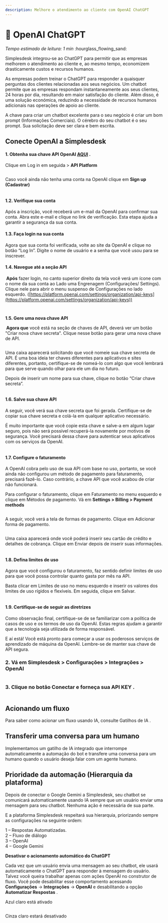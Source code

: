 ```yaml
---
description: Melhore o atendimento ao cliente com OpenAI ChatGPT
---
```


# 🧠 OpenAI ChatGPT

_Tempo estimado de leitura: 1 min_ :hourglass\_flowing\_sand:

Simplesdesk integrou-se ao ChatGPT para permitir que as empresas melhorem o atendimento ao cliente e, ao mesmo tempo, economizem drasticamente custos e recursos humanos.

As empresas podem treinar o ChatGPT para responder a quaisquer perguntas dos clientes relacionadas aos seus negócios. Um chatbot permite que as empresas respondam instantaneamente aos seus clientes, 24 horas por dia, resultando em maior satisfação do cliente. Além disso, é uma solução económica, reduzindo a necessidade de recursos humanos adicionais nas operações de apoio ao cliente.

A chave para criar um chatbot excelente para o seu negócio é criar um bom prompt (Informações Comerciais). O cérebro do seu chatbot é o seu prompt. Sua solicitação deve ser clara e bem escrita.

## Conecte OpenAI a Simplesdesk

#### **1. Obtenha sua chave API OpenAI** [**AQUI**](https://openai.com/api/) **.**

Clique em Log in em seguida > **API Platform**

<figure><img src="../../.gitbook/assets/WhatsApp Image 2025-05-19 at 11.32.00.jpeg" alt=""><figcaption></figcaption></figure>

Caso você ainda não tenha uma conta na OpenAI clique em **Sign up (Cadastrar)**

<figure><img src="../../.gitbook/assets/image (1) (1) (1) (1).png" alt=""><figcaption></figcaption></figure>

#### **1.2. Verifique sua** conta

Após a inscrição, você receberá um e-mail da OpenAI para confirmar sua conta. Abra este e-mail e clique no link de verificação. Esta etapa ajuda a garantir a segurança da sua conta.

#### **1.3. Faça login na sua** conta

Agora que sua conta foi verificada, volte ao site da OpenAI e clique no botão “Log In”. Digite o nome de usuário e a senha que você usou para se inscrever.

#### **1.4. Navegue até a seção API**

**‍ Após** fazer login, no canto superior direito da tela você verá um ícone com o nome da sua conta ao Lado uma Engrenagem (Configurações/ Settings). Clique nele para abrir o menu suspenso de Configurações no lado esquerdo. ([https://platform.openai.com/settings/organization/api-keys](https://platform.openai.com/settings/organization/api-keys))

<figure><img src="../../.gitbook/assets/image (1) (1) (1) (1) (1).png" alt=""><figcaption></figcaption></figure>

<figure><img src="../../.gitbook/assets/image (2) (1).png" alt=""><figcaption></figcaption></figure>

**1.5. Gere uma nova chave API**

**‍ Agora que** você está na seção de chaves de API, deverá ver um botão "Criar nova chave secreta". Clique nesse botão para gerar uma nova chave de API.

<figure><img src="../../.gitbook/assets/image (37).png" alt=""><figcaption></figcaption></figure>

Uma caixa aparecerá solicitando que você nomeie sua chave secreta de API. É uma boa ideia ter chaves diferentes para aplicativos e sites diferentes, portanto, certifique-se de nomeá-lo com algo que você lembrará para que serve quando olhar para ele um dia no futuro.

Depois de inserir um nome para sua chave, clique no botão “Criar chave secreta”.

<figure><img src="../../.gitbook/assets/image (38).png" alt=""><figcaption></figcaption></figure>

#### **1.6. Salve sua chave API**

A seguir, você verá sua chave secreta que foi gerada. Certifique-se de copiar sua chave secreta e colá-la em qualquer aplicativo necessário.

É muito importante que você copie esta chave e salve-a em algum lugar seguro, pois não será possível recuperá-la novamente por motivos de segurança. Você precisará dessa chave para autenticar seus aplicativos com os serviços da OpenAI.

<figure><img src="../../.gitbook/assets/image (39).png" alt=""><figcaption></figcaption></figure>

#### **1.7. Configure o faturamento**

A OpenAI cobra pelo uso de sua API com base no uso, portanto, se você ainda não configurou um método de pagamento para faturamento, precisará fazê-lo. Caso contrário, a chave API que você acabou de criar não funcionará.

Para configurar o faturamento, clique em Faturamento no menu esquerdo e clique em Métodos de pagamento. Vá em **Settings > Billing > Payment methods**

<figure><img src="../../.gitbook/assets/image (40).png" alt=""><figcaption></figcaption></figure>

A seguir, você verá a tela de formas de pagamento. Clique em Adicionar forma de pagamento.

<figure><img src="../../.gitbook/assets/image (41).png" alt=""><figcaption></figcaption></figure>

Uma caixa aparecerá onde você poderá inserir seu cartão de crédito e detalhes de cobrança. Clique em Enviar depois de inserir suas informações.

<figure><img src="../../.gitbook/assets/image (42).png" alt=""><figcaption></figcaption></figure>

#### **1.8. Defina limites de uso**

Agora que você configurou o faturamento, faz sentido definir limites de uso para que você possa controlar quanto gasta por mês na API.

Basta clicar em Limites de uso no menu esquerdo e inserir os valores dos limites de uso rígidos e flexíveis. Em seguida, clique em Salvar.

<figure><img src="../../.gitbook/assets/image (43).png" alt=""><figcaption></figcaption></figure>

#### **1.9. Certifique-se de seguir** as diretrizes

Como observação final, certifique-se de se familiarizar com a política de casos de uso e os termos de uso da OpenAI. Estas regras ajudam a garantir que a tecnologia seja utilizada de forma responsável.

E aí está! Você está pronto para começar a usar os poderosos serviços de aprendizado de máquina da OpenAI. Lembre-se de manter sua chave de API segura.

### 2. **Vá em Simplesdesk > Configurações > Integrações > OpenAI**

<figure><img src="../../.gitbook/assets/image (33).png" alt=""><figcaption></figcaption></figure>

### 3. Clique no botão **Conectar** e forneça sua **API KEY** .

<figure><img src="../../.gitbook/assets/image (44).png" alt=""><figcaption></figcaption></figure>

## **Acionando um fluxo**

Para saber como acionar um fluxo usando IA, consulte Gatilhos de IA .

## **Transferir uma conversa para um humano**

Implementamos um gatilho de IA integrado que interrompe automaticamente a automação do bot e transfere uma conversa para um humano quando o usuário deseja falar com um agente humano.

## **Prioridade da automação (Hierarquia da plataforma)**

Depois de conectar o Google Gemini a Simplesdesk, seu chatbot se comunicará automaticamente usando IA sempre que um usuário enviar uma mensagem para seu chatbot. Nenhuma ação é necessária de sua parte.

E a plataforma Simplesdesk respeitará sua hierarquia, priorizando sempre as configurações na seguinte ordem:

1 – Respostas Automatizadas.\
2 – Fluxo de diálogo\
3 – OpenAI\
4 – Google Gemini

**Desativar o acionamento automático do ChatGPT**

Cada vez que um usuário envia uma mensagem ao seu chatbot, ele usará automaticamente o ChatGPT para responder à mensagem do usuário. Talvez você queira trabalhar apenas com ações OpenAI no construtor de fluxo. Você pode desabilitar esse comportamento acessando **Configurações** -> **Integrações** -> **OpenAI** e desabilitando a opção **Automatizar Respostas** .

Azul claro está ativado

<figure><img src="../../.gitbook/assets/image (45).png" alt=""><figcaption></figcaption></figure>

Cinza claro estará desativado

<figure><img src="../../.gitbook/assets/image (46).png" alt=""><figcaption></figcaption></figure>
